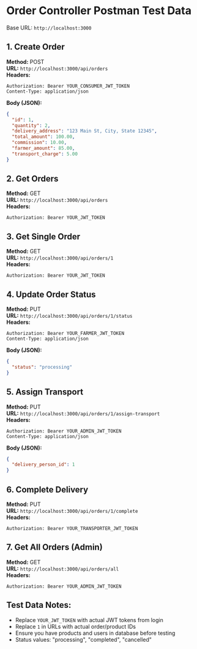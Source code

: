 # Order Controller Postman Test Data

Base URL: `http://localhost:3000`

## 1. Create Order
**Method:** POST  
**URL:** `http://localhost:3000/api/orders`  
**Headers:**
```
Authorization: Bearer YOUR_CONSUMER_JWT_TOKEN
Content-Type: application/json
```
**Body (JSON):**
```json
{
  "id": 1,
  "quantity": 2,
  "delivery_address": "123 Main St, City, State 12345",
  "total_amount": 100.00,
  "commission": 10.00,
  "farmer_amount": 85.00,
  "transport_charge": 5.00
}
```

## 2. Get Orders
**Method:** GET  
**URL:** `http://localhost:3000/api/orders`  
**Headers:**
```
Authorization: Bearer YOUR_JWT_TOKEN
```

## 3. Get Single Order
**Method:** GET  
**URL:** `http://localhost:3000/api/orders/1`  
**Headers:**
```
Authorization: Bearer YOUR_JWT_TOKEN
```

## 4. Update Order Status
**Method:** PUT  
**URL:** `http://localhost:3000/api/orders/1/status`  
**Headers:**
```
Authorization: Bearer YOUR_FARMER_JWT_TOKEN
Content-Type: application/json
```
**Body (JSON):**
```json
{
  "status": "processing"
}
```

## 5. Assign Transport
**Method:** PUT  
**URL:** `http://localhost:3000/api/orders/1/assign-transport`  
**Headers:**
```
Authorization: Bearer YOUR_ADMIN_JWT_TOKEN
Content-Type: application/json
```
**Body (JSON):**
```json
{
  "delivery_person_id": 1
}
```

## 6. Complete Delivery
**Method:** PUT  
**URL:** `http://localhost:3000/api/orders/1/complete`  
**Headers:**
```
Authorization: Bearer YOUR_TRANSPORTER_JWT_TOKEN
```

## 7. Get All Orders (Admin)
**Method:** GET  
**URL:** `http://localhost:3000/api/orders/all`  
**Headers:**
```
Authorization: Bearer YOUR_ADMIN_JWT_TOKEN
```

## Test Data Notes:
- Replace `YOUR_JWT_TOKEN` with actual JWT tokens from login
- Replace `1` in URLs with actual order/product IDs
- Ensure you have products and users in database before testing
- Status values: "processing", "completed", "cancelled"